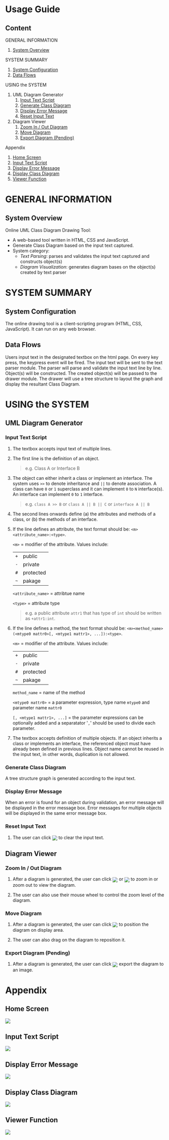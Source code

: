 <style> img { vertical-align: middle; } </style>

Usage Guide
===========

## Content

GENERAL INFORMATION
1. <a href="#sys-overview">System Overview</a>

SYSTEM SUMMARY
1.	<a href="#sys-config">System Configuration</a>
1.	<a href="#sys-data-flow">Data Flows</a>

USING the SYSTEM
1.	UML Diagram Generator
    1. <a href="#step-1">Input Text Script</a>
    1. <a href="#step-2">Generate Class Diagram</a>
    1. <a href="#step-3">Display Error Message</a>
    1. <a href="#step-4">Reset Input Text</a>
1. Diagram Viewer
    1.	<a href="#zoom">Zoom In / Out Diagram</a>
    1.	<a href="#move">Move Diagram</a>
    1.	<a href="#export">Export Diagram (Pending)</a>

Appendix
1. <a href="#screen-1">Home Screen</a>
1. <a href="#screen-2">Input Text Script</a>
1. <a href="#screen-3">Display Error Message</a>
1. <a href="#screen-4">Display Class Diagram</a>
1. <a href="#screen-5">Viewer Function</a>


# GENERAL INFORMATION

<a id="sys-overview"></a>

## System Overview

Online UML Class Diagram Drawing Tool: 

* A web-based tool written in HTML, CSS and JavaScript.
* Generate Class Diagram based on the input text captured.
*	System category:
    - <i>Text Parsing</i>: parses and validates the input text captured and constructs object(s)
    - <i>Diagram Visualization</i>: generates diagram bases on the object(s) created by text parser

# SYSTEM SUMMARY

<a id="sys-config"></a>

## System Configuration

The online drawing tool is a client-scripting program (HTML, CSS, JavaScript). It can run on any web browser.

<a id="sys-data-flow"></a>

## Data Flows

Users input text in the designated textbox on the html page. On every key press, the keypress event will be fired. The input text will be sent to the text parser module. The parser will parse and validate the input text line by line. Object(s) will be constructed. The created object(s) will be passed to the drawer module. The drawer will use a tree structure to layout the graph and display the resultant Class Diagram.

# USING the SYSTEM

## UML Diagram Generator

<a id="step-1"></a>

### Input Text Script

1.	The textbox accepts input text of multiple lines. 
1.	The first line is the definition of an object.
    > e.g. Class A or Interface B 
1.	The object can either inherit a class or implement an interface. The system uses `>>` to denote inheritance and `||` to denote association. A class can have `0` or `1` superclass and it can implement `0` to `N` interface(s). An interface can implement `0` to `1` interface.
    > e.g. `class A >> B` or `class A || B || C` or `interface A || B`
1.	The second lines onwards define (a) the attributes and methods of a class, or (b) the methods of an interface.
1.	If the line defines an attribute, the text format should be: `<m><attribute_name>:<type>`. 

    `<m>` = modifier of the attribute. Values include:

    |||
    |---|---------|
    |`+`|public
    |`-`|private
    |`#`|protected
    |`~`|pakage


    `<attribute_name>` = attribtue name

    `<type>` = attribute type

    > e.g. a public attribute `attr1` that has type of `int` should be written as `+attr1:int`.

1. If the line defines a method, the text format should be:
`<m><method_name>(<mtype0 mattr0>[, <mtype1 mattr1>, ...]):<type>`.

    `<m>` = modifier of the attribute. Values include:

    |||
    |---|---------|
    |`+`|public
    |`-`|private
    |`#`|protected
    |`~`|pakage

    `method_name` = name of the method

    `<mtype0 mattr0>` = a parameter expression, type name `mtype0` and parameter name `mattr0`

    `[, <mtype1 mattr1>, ...]` = the parameter expressions can be optionally added and a separatator '`,`' should be used to divide each parameter.

1. The textbox accepts definition of multiple objects. If an object inherits a class or implements an interface, the referenced object must have already been defined in previous lines. Object name cannot be reused in the input text, in other words, duplication is not allowed.

<a id="step-2"></a>

### Generate Class Diagram

A tree structure graph is generated according to the input text.

<a id="step-3"></a>

### Display Error Message

When an error is found for an object during validation, an error message will be displayed in the error message box. Error messages for multiple objects will be displayed in the same error message box.

<a id="step-4"></a>

### Reset Input Text

1. The user can click <img src="img/btn_reset.jpg" /> to clear the input text.

## Diagram Viewer

<a id="zoom"></a>

### Zoom In / Out Diagram

1. After a diagram is generated, the user can click <img src="img/btn_zoomIn.jpg"> or <img src="img/btn_zoomOut.jpg" /> to zoom in or zoom out to view the diagram.

1. The user can also use their mouse wheel to control the zoom level of the diagram.

<a id="move"></a>

### Move Diagram

1. After a diagram is generated, the user can click <img src="img/btn_move.jpg" /> to position the diagram on display area.

1. The user can also drag on the diagram to reposition it.


<a id="export"></a>

### Export Diagram (Pending)

1. After a diagram is generated, the user can click <img src="img/btn_export.jpg" /> export the diagram to an image.

# Appendix

<a id="screen-1"></a>

## Home Screen

<img src="img/screen/full.jpg" />

<a id="screen-2"></a>

## Input Text Script

<img src="img/screen/input.jpg" />

<a id="screen-3"></a>

## Display Error Message

<img src="img/screen/error.jpg" />

<a id="screen-4"></a>

## Display Class Diagram

<img src="img/screen/diagram.jpg" />

<a id="screen-5"></a>

## Viewer Function

<img src="img/screen/panel.jpg" />